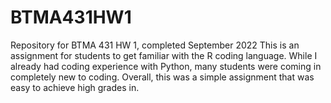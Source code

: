 # BTMA431HW1
Repository for BTMA 431 HW 1, completed September 2022 
This is an assignment for students to get familiar with the R coding language. While I already had coding experience with Python, many students were coming in completely new to coding.
Overall, this was a simple assignment that was easy to achieve high grades in.

